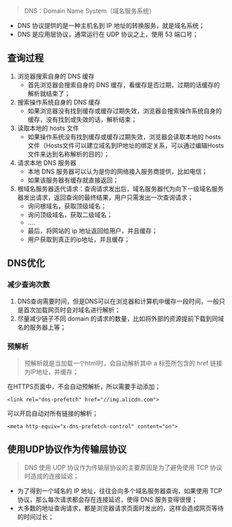 > DNS：Domain Name System（域名服务系统）

- DNS 协议提供的是一种主机名到 IP 地址的转换服务，就是域名系统；
- DNS 是应用层协议，通常运行在 UDP 协议之上，使用 53 端口号；

## 查询过程

1. 浏览器搜索自身的 DNS 缓存
   - 首先浏览器会搜索自身的 DNS 缓存，看缓存是否过期，过期的话缓存的解析就结束了；
2. 搜索操作系统自身的 DNS 缓存
   - 如果浏览器没有找到缓存或缓存过期失效，浏览器会搜索操作系统自身的缓存，没有找到或失效的话，解析结束；
3. 读取本地的 hosts 文件
   - 如果操作系统没有找到缓存或缓存过期失效，浏览器会读取本地的 hosts 文件（Hosts文件可以建立域名到IP地址的绑定关系，可以通过编辑Hosts文件来达到名称解析的目的）；
4. 请求本地 DNS 服务器
   - 本地 DNS 服务器可以认为是你的网络接入服务商提供，比如电信；
   - 如果该服务器有缓存就直接返回；
5. 根域名服务器迭代请求：查询请求发出后，域名服务器代为向下一级域名服务器发出请求，返回查询的最终结果，用户只需发出一次查询请求；
   - 询问根域名，获取顶级域名；
   - 询问顶级域名，获取二级域名；
   - ....
   - 最后，将网站的 ip 地址返回给用户，并且缓存；
   - 用户获取到真正的ip地址，并且缓存；

## DNS优化

### 减少查询次数

1. DNS查询需要时间，但是DNS可以在浏览器和计算机中缓存一段时间，一般只是首次加载网页时会对域名进行解析；
2. 尽量减少链子不同 domain 的请求的数量，比如将外部的资源提前下载到同域名的服务器上等；

### 预解析

> 预解析就是当加载一个html时，会自动解析其中 a 标签所包含的 href 链接为IP地址，并缓存；

在HTTPS页面中，不会自动预解析，所以需要手动添加；

```php+HTML
<link rel="dns-prefetch" href="//img.alicdn.com">
```

可以开启自动对所有链接的解析；

```php+HTML
<meta http-equiv="x-dns-prefetch-control" content="on">
```

## 使用UDP协议作为传输层协议

> DNS 使用 UDP 协议作为传输层协议的主要原因是为了避免使用 TCP 协议时造成的连接延迟；

- 为了得到一个域名的 IP 地址，往往会向多个域名服务器查询，如果使用 TCP 协议，那么每次请求都会存在连接延迟，使得 DNS 服务变得很慢；
- 大多数的地址查询请求，都是浏览器请求页面时发出的，这样会造成网页等待的时间过长；